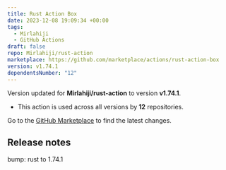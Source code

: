 ```yaml
---
title: Rust Action Box
date: 2023-12-08 19:09:34 +00:00
tags:
  - Mirlahiji
  - GitHub Actions
draft: false
repo: Mirlahiji/rust-action
marketplace: https://github.com/marketplace/actions/rust-action-box
version: v1.74.1
dependentsNumber: "12"
---
```



Version updated for **Mirlahiji/rust-action** to version **v1.74.1**.
- This action is used across all versions by **12** repositories.

Go to the [GitHub Marketplace](https://github.com/marketplace/actions/rust-action-box) to find the latest changes.

## Release notes

bump: rust to 1.74.1
